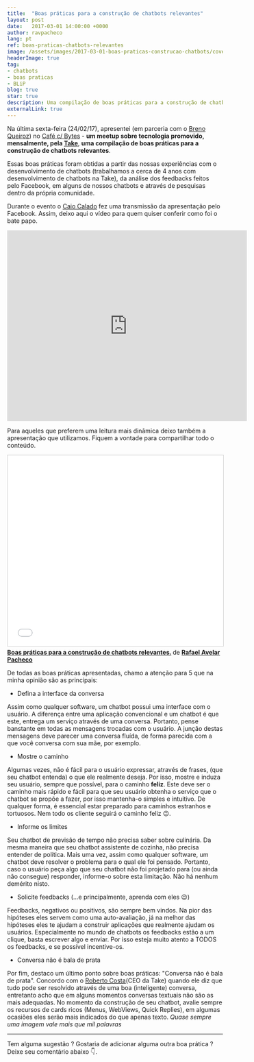 ```yaml
---
title:  "Boas práticas para a construção de chatbots relevantes"
layout: post
date:   2017-03-01 14:00:00 +0000
author: ravpacheco
lang: pt
ref: boas-praticas-chatbots-relevantes
image: /assets/images/2017-03-01-boas-praticas-construcao-chatbots/cover.png
headerImage: true
tag: 
- chatbots
- boas praticas
- BLiP
blog: true
star: true
description: Uma compilação de boas práticas para a construção de chatbots que fazem a diferença.
externalLink: true
---
```


Na última sexta-feira (24/02/17), apresentei (em parceria com o [Breno Queiroz](http://brenoqueiroz.com.br)) no [Café c/ Bytes](https://www.meetup.com/pt-BR/takenet/) - **um meetup sobre tecnologia promovido, mensalmente, pela [Take](http://take.net/)**, __uma compilação de boas práticas para a construção de chatbots relevantes__. 

Essas boas práticas foram obtidas a partir das nossas experiências com o desenvolvimento de chatbots (trabalhamos a cerca de 4 anos com desenvolvimento de chatbots na Take), da análise dos feedbacks feitos pelo Facebook, em alguns de nossos chatbots e através de pesquisas dentro da própria comunidade.

Durante o evento o [Caio Calado](goo.gl/lCk2Qm) fez uma transmissão da apresentação pelo Facebook. Assim, deixo aqui o vídeo para quem quiser conferir como foi 
o bate papo. 

<iframe src="https://www.facebook.com/plugins/video.php?href=https%3A%2F%2Fwww.facebook.com%2FCaioCalado%2Fvideos%2F1360169160713299%2F&show_text=1&width=560" width="560" height="445" style="border:none;overflow:hidden" scrolling="no" frameborder="0" allowTransparency="true"></iframe>

Para aqueles que preferem uma leitura mais dinâmica deixo também a apresentação que utilizamos. Fiquem a vontade para compartilhar todo o conteúdo.

<iframe src="//www.slideshare.net/slideshow/embed_code/key/5vYEYgppMTckZN" width="560" height="445" frameborder="0" marginwidth="0" marginheight="0" scrolling="no" style="border:1px solid #CCC; border-width:1px; margin-bottom:5px; max-width: 100%;" allowfullscreen> </iframe> <div style="margin-bottom:5px"> <strong> <a href="//www.slideshare.net/RafaelAvelar1/boas-prticas-para-a-construo-de-chatbots-relevantes" title="Boas práticas para a construção de chatbots relevantes." target="_blank">Boas práticas para a construção de chatbots relevantes.</a> </strong> de <strong><a target="_blank" href="//www.slideshare.net/RafaelAvelar1">Rafael Avelar Pacheco</a></strong> </div>

De todas as boas práticas apresentadas, chamo a atenção para 5 que na minha opinião são as principais:

* Defina a interface da conversa
 
Assim como qualquer software, um chatbot possui uma interface com o usuário. A diferença entre uma aplicação convencional e um chatbot é que este, entrega um serviço 
através de uma conversa. Portanto, pense banstante em todas as mensagens trocadas com o usuário. A junção destas mensagens deve parecer uma conversa fluída, de forma 
parecida com a que você conversa com sua mãe, por exemplo.

* Mostre o caminho

Algumas vezes, não é fácil para o usuário expressar, através de frases, (que seu chatbot entenda) o que ele realmente deseja. Por isso, mostre e induza seu usuário, 
sempre que possível, para o caminho **feliz**. Este deve ser o caminho mais rápido e fácil para que seu usuário obtenha o serviço que o chatbot se propõe a fazer, 
por isso mantenha-o simples e intuitivo. De qualquer forma, é essencial estar preparado para caminhos estranhos e tortuosos. Nem todo os cliente seguirá o caminho feliz 😉.

* Informe os limites

Seu chatbot de previsão de tempo não precisa saber sobre culinária. Da mesma maneira que seu chatbot assistente de cozinha, não precisa entender de política. 
Mais uma vez, assim como qualquer software, um chatbot deve resolver o problema para o qual ele foi pensado. Portanto, caso o usuário peça algo que seu chatbot não 
foi projetado para (ou ainda não consegue) responder, informe-o sobre esta limitação. Não há nenhum demérito nisto.

* Solicite feedbacks (...e principalmente, aprenda com eles 😉)

Feedbacks, negativos ou positivos, são sempre bem vindos. Na pior das hipóteses eles servem como uma auto-avaliação, já na melhor das hipóteses eles te ajudam a construir aplicações que realmente ajudam os usuários. Especialmente no mundo de chatbots os feedbacks estão a um clique, basta escrever algo e enviar. Por isso esteja muito atento a TODOS os feedbacks, e se possível incentive-os.

* Conversa não é bala de prata

Por fim, destaco um último ponto sobre boas práticas: "Conversa não é bala de prata".
Concordo com o [Roberto Costa](https://www.facebook.com/roberto.c.deoliveira.7?fref=ts)(CEO da Take) quando ele diz que tudo pode ser resolvido através de uma boa (inteligente) conversa, entretanto acho que em alguns momentos conversas textuais não são as mais adequadas. No momento da construção de seu chatbot, avalie sempre os recursos de cards ricos (Menus, WebViews, Quick Replies), em algumas ocasiões eles serão mais indicados do que apenas texto. *Quase sempre uma imagem vale mais que mil palavras*

-----

Tem alguma sugestão ? Gostaria de adicionar alguma outra boa prática ? Deixe seu comentário abaixo 👇.
